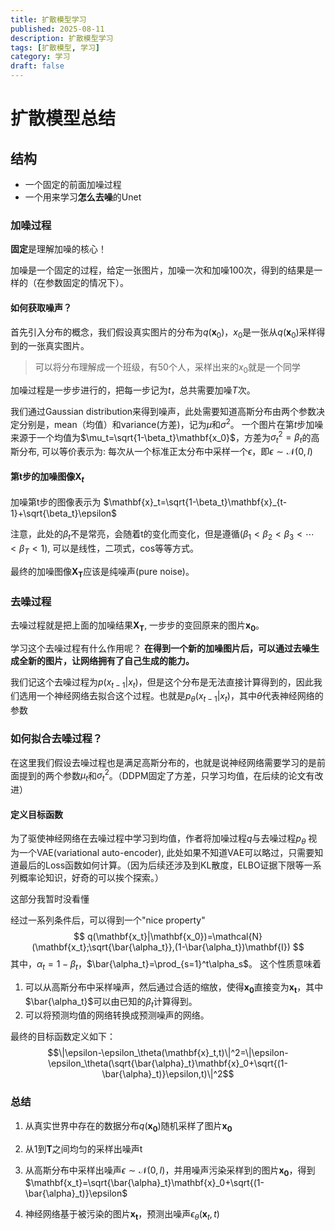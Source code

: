```yaml
---
title: 扩散模型学习
published: 2025-08-11
description: 扩散模型学习
tags: [扩散模型, 学习]
category: 学习
draft: false
---
```


# 扩散模型总结

## 结构

* 一个固定的前面加噪过程
* 一个用来学习**怎么去噪**的Unet

### 加噪过程

**固定**是理解加噪的核心！

加噪是一个固定的过程，给定一张图片，加噪一次和加噪100次，得到的结果是一样的（在参数固定的情况下）。

#### 如何获取噪声？

 首先引入分布的概念，我们假设真实图片的分布为$q(\mathbf{x}_0)$，$x_0$是一张从$q(\mathbf{x}_0)$采样得到的一张真实图片。

> 可以将分布理解成一个班级，有50个人，采样出来的$x_0$就是一个同学

加噪过程是一步步进行的，把每一步记为$t$，总共需要加噪$T$次。

我们通过Gaussian distribution来得到噪声，此处需要知道高斯分布由两个参数决定分别是，mean（均值）和variance(方差)，记为$\mu$和$\sigma^2$。
一个图片在第$t$步加噪来源于一个均值为$\mu_t=\sqrt{1-\beta_t}\mathbf{x_0}$，方差为$\sigma_t^2=\beta_t$的高斯分布, 可以等价表示为: 每次从一个标准正太分布中采样一个$\epsilon$，即$\epsilon \sim \mathcal {N}(0, I)$

#### 第t步的加噪图像$\mathbf{X}_t$

加噪第t步的图像表示为 $\mathbf{x}_t=\sqrt{1-\beta_t}\mathbf{x}_{t-1}+\sqrt{\beta_t}\epsilon$

注意，此处的$\beta_t$不是常亮，会随着t的变化而变化，但是遵循($\beta_1<\beta_2<\beta_3<\cdots<\beta_T<1$), 可以是线性，二项式，cos等等方式。

最终的加噪图像$\mathbf{X_T}$应该是纯噪声(pure noise)。

### 去噪过程

去噪过程就是把上面的加噪结果$\mathbf{X_T}$, 一步步的变回原来的图片$\mathbf{x_0}$。

学习这个去噪过程有什么作用呢？
**在得到一个新的加噪图片后，可以通过去噪生成全新的图片，让网络拥有了自己生成的能力。**

我们记这个去噪过程为$p(x_{t-1}|x_t)$，但是这个分布是无法直接计算得到的，因此我们选用一个神经网络去拟合这个过程。也就是$p_{\theta}(x_{t-1}|x_t)$，其中$\theta$代表神经网络的参数

### 如何拟合去噪过程？

在这里我们假设去噪过程也是满足高斯分布的，也就是说神经网络需要学习的是前面提到的两个参数$\mu_t$和$\sigma_t^2$。（DDPM固定了方差，只学习均值，在后续的论文有改进）

#### 定义目标函数

为了驱使神经网络在去噪过程中学习到均值，作者将加噪过程$q$与去噪过程$p_\theta$ 视为一个VAE(variational auto-encoder), 此处如果不知道VAE可以略过，只需要知道最后的Loss函数如何计算。（因为后续还涉及到KL散度，ELBO证据下限等一系列概率论知识，好奇的可以挨个探索。）

这部分我暂时没看懂

经过一系列条件后，可以得到一个"nice property"
$$
q(\mathbf{x_t}|\mathbf{x_0})=\mathcal{N}(\mathbf{x_t};\sqrt{\bar{\alpha_t}},(1-\bar{\alpha_t})\mathbf{I})
$$
其中，$\alpha_{t}=1-\beta_t$，$\bar{\alpha_t}=\prod_{s=1}^t\alpha_s$。
这个性质意味着

1. 可以从高斯分布中采样噪声，然后通过合适的缩放，使得$\mathbf{x_0}$直接变为$\mathbf{x_t}$，其中$\bar{\alpha_t}$可以由已知的$\beta_t$计算得到。
2. 可以将预测均值的网络转换成预测噪声的网络。

最终的目标函数定义如下：
$$\|\epsilon-\epsilon_\theta(\mathbf{x}_t,t)\|^2=\|\epsilon-\epsilon_\theta(\sqrt{\bar{\alpha}_t}\mathbf{x}_0+\sqrt{(1-\bar{\alpha}_t)}\epsilon,t)\|^2$$

### 总结

1. 从真实世界中存在的数据分布$q(\mathbf{x_0})$随机采样了图片$\mathbf{x_0}$

2. 从1到$\mathbf{T}$之间均匀的采样出噪声t

3. 从高斯分布中采样出噪声$\epsilon \sim \mathcal{N}(0, I)$，并用噪声污染采样到的图片$\mathbf{x_0}$，得到$\mathbf{x_t}=\sqrt{\bar{\alpha}_t}\mathbf{x}_0+\sqrt{(1-\bar{\alpha}_t)}\epsilon$

4. 神经网络基于被污染的图片$\mathbf{x_t}$，预测出噪声$\epsilon_\theta(\mathbf{x}_t,t)$
